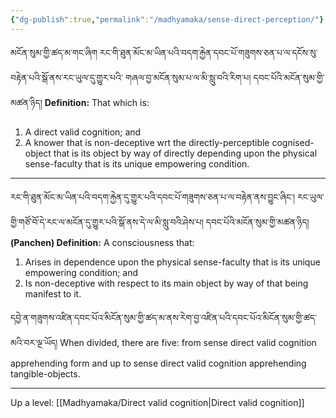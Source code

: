 ```yaml
---
{"dg-publish":true,"permalink":"/madhyamaka/sense-direct-perception/"}
---
```


མངོན་སུམ་གྱི་ཚད་མ་གང་ཞིག རང་གི་ཐུན་མོང་མ་ཡིན་པའི་བདག་རྐྱེན་དབང་པོ་གཟུགས་ཅན་པ་ལ་དངོས་སུ་བརྟེན་པའི་སྒོ་ནས་རང་ཡུལ་དུ་གྱུར་པའི་
གཞལ་བྱ་མངོན་སུམ་པ་ལ་མི་སླུ་བའི་རིག་པ། དབང་པོའི་མངོན་སུམ་གྱི་མཚན་ཉིད། 
**Definition:** That which is:
1. A direct valid cognition; and
2. A knower that is non-deceptive wrt the directly-perceptible cognised-object that is its object by way of directly depending upon the physical sense-faculty that is its unique empowering condition.

---
རང་གི་ཐུན་མོང་མ་ཡིན་པའི་བདག་རྐྱེན་དུ་གྱུར་པའི་དབང་པོ་གཟུགས་ཅན་པ་ལ་བརྟེན་ནས་བྱུང་ཞིང༌། 
རང་ཡུལ་གྱི་གཙོ་བོ་དེ་རང་ལ་མངོན་དུ་གྱུར་པའི་སྒོ་ནས་དེ་ལ་མི་སླུ་བའི་ཤེས་པ། དབང་པོའི་མངོན་སུམ་གྱི་མཚན་ཉིད།
**(Panchen) Definition:** A consciousness that:
1. Arises in dependence upon the physical sense-faculty that is its unique empowering condition; and
2. Is non-deceptive with respect to its main object by way of that being manifest to it.

དབྱེ་ན་གཟུགས་འཛིན་དབང་པོའ་ིམངོན་སུམ་གྱི་ཚད་མ་ནས་རེག་བྱ་འཛིན་པའི་དབང་པོའ་ིམངོན་སུམ་གྱི་ཚད་མའི་བར་ལྔ་ཡོད།
When divided, there are five: from sense direct valid cognition apprehending form and up to sense direct valid cognition apprehending tangible-objects.

---
Up a level: [[Madhyamaka/Direct valid cognition\|Direct valid cognition]]